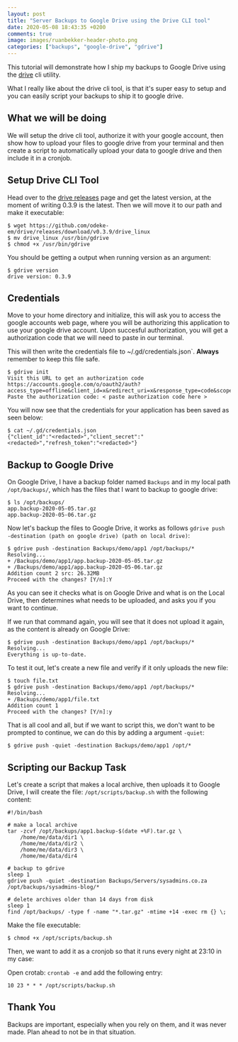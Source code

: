 ```yaml
---
layout: post
title: "Server Backups to Google Drive using the Drive CLI tool"
date: 2020-05-08 18:43:35 +0200
comments: true
image: images/ruanbekker-header-photo.png
categories: ["backups", "google-drive", "gdrive"] 
---
```


This tutorial will demonstrate how I ship my backups to Google Drive using the [drive](https://github.com/odeke-em/drive/releases/) cli utility. 

What I really like about the drive cli tool, is that it's super easy to setup and you can easily script your backups to ship it to google drive.

## What we will be doing

We will setup the drive cli tool, authorize it with your google account, then show how to upload your files to google drive from your terminal and then create a script to automatically upload your data to google drive and then include it in a cronjob.

## Setup Drive CLI Tool

Head over to the [drive releases](https://github.com/odeke-em/drive/releases/) page and get the latest version, at the moment of writing 0.3.9 is the latest. Then we will move it to our path and make it executable:

```
$ wget https://github.com/odeke-em/drive/releases/download/v0.3.9/drive_linux
$ mv drive_linux /usr/bin/gdrive
$ chmod +x /usr/bin/gdrive
```

You should be getting a output when running version as an argument:

```
$ gdrive version
drive version: 0.3.9
```

## Credentials

Move to your home directory and initialize, this will ask you to access the google accounts web page, where you will be authorizing this application to use your google drive account. Upon succesful authorization, you will get a authorization code that we will need to paste in our terminal.

This will then write the credentials file to ~/.gd/credentials.json`. **Always** remember to keep this file safe.

```
$ gdrive init
Visit this URL to get an authorization code
https://accounts.google.com/o/oauth2/auth?access_type=offline&client_id=x&redirect_uri=x&response_type=code&scope=x&state=x
Paste the authorization code: < paste authorization code here >
```

You will now see that the credentials for your application has been saved as seen below:

```
$ cat ~/.gd/credentials.json
{"client_id":"<redacted>","client_secret":"<redacted>","refresh_token":"<redacted>"}
```

## Backup to Google Drive

On Google Drive, I have a backup folder named `Backups` and in my local path `/opt/backups/`, which has the files that I want to backup to google drive:

```
$ ls /opt/backups/
app.backup-2020-05-05.tar.gz  
app.backup-2020-05-06.tar.gz
```

Now let's backup the files to Google Drive, it works as follows `gdrive push -destination (path on google drive) (path on local drive)`:

```
$ gdrive push -destination Backups/demo/app1 /opt/backups/*
Resolving...
+ /Backups/demo/app1/app.backup-2020-05-05.tar.gz
+ /Backups/demo/app1/app.backup-2020-05-06.tar.gz
Addition count 2 src: 26.32MB
Proceed with the changes? [Y/n]:Y
```

As you can see it checks what is on Google Drive and what is on the Local Drive, then determines what needs to be uploaded, and asks you if you want to continue. 

If we run that command again, you will see that it does not upload it again, as the content is already on Google Drive:

```
$ gdrive push -destination Backups/demo/app1 /opt/backups/*
Resolving...
Everything is up-to-date.
```

To test it out, let's create a new file and verify if it only uploads the new file:

```
$ touch file.txt
$ gdrive push -destination Backups/demo/app1 /opt/backups/*
Resolving...
+ /Backups/demo/app1/file.txt
Addition count 1
Proceed with the changes? [Y/n]:y
```

That is all cool and all, but if we want to script this, we don't want to be prompted to continue, we can do this by adding a argument `-quiet`:

```
$ gdrive push -quiet -destination Backups/demo/app1 /opt/*
```

## Scripting our Backup Task

Let's create a script that makes a local archive, then uploads it to Google Drive, I will create the file: `/opt/scripts/backup.sh` with the following content:

```
#!/bin/bash

# make a local archive
tar -zcvf /opt/backups/app1.backup-$(date +%F).tar.gz \
	/home/me/data/dir1 \
	/home/me/data/dir2 \
	/home/me/data/dir3 \
	/home/me/data/dir4 

# backup to gdrive
sleep 1
gdrive push -quiet -destination Backups/Servers/sysadmins.co.za /opt/backups/sysadmins-blog/*

# delete archives older than 14 days from disk
sleep 1
find /opt/backups/ -type f -name "*.tar.gz" -mtime +14 -exec rm {} \;
```

Make the file executable:

```
$ chmod +x /opt/scripts/backup.sh
```

Then, we want to add it as a cronjob so that it runs every night at 23:10 in my case:

Open crotab: `crontab -e` and add the following entry:

```
10 23 * * * /opt/scripts/backup.sh
```

## Thank You

Backups are important, especially when you rely on them, and it was never made. Plan ahead to not be in that situation.
